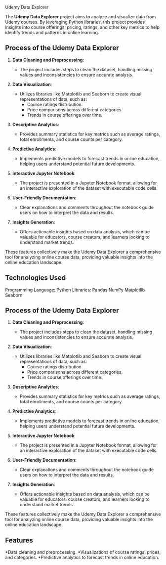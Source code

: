 Udemy Data Explorer

The **Udemy Data Explorer** project aims to analyze and visualize data from Udemy courses. By leveraging Python libraries, this project provides insights into course offerings, pricing, ratings, and other key metrics to help identify trends and patterns in online learning.

## Process of the Udemy Data Explorer 

1. **Data Cleaning and Preprocessing**:
   - The project includes steps to clean the dataset, handling missing values and inconsistencies to ensure accurate analysis.

2. **Data Visualization**:
   - Utilizes libraries like Matplotlib and Seaborn to create visual representations of data, such as:
     - Course ratings distribution.
     - Price comparisons across different categories.
     - Trends in course offerings over time.

3. **Descriptive Analytics**:
   - Provides summary statistics for key metrics such as average ratings, total enrollments, and course counts per category.

4. **Predictive Analytics**:
   - Implements predictive models to forecast trends in online education, helping users understand potential future developments.

5. **Interactive Jupyter Notebook**:
   - The project is presented in a Jupyter Notebook format, allowing for an interactive exploration of the dataset with executable code cells.

6. **User-Friendly Documentation**:
   - Clear explanations and comments throughout the notebook guide users on how to interpret the data and results.

7. **Insights Generation**:
   - Offers actionable insights based on data analysis, which can be valuable for educators, course creators, and learners looking to understand market trends.

These features collectively make the Udemy Data Explorer a comprehensive tool for analyzing online course data, providing valuable insights into the online education landscape.


## Technologies Used
Programming Language: Python
Libraries:
Pandas
NumPy
Matplotlib
Seaborn
## Process of the Udemy Data Explorer 

1. **Data Cleaning and Preprocessing**:
   - The project includes steps to clean the dataset, handling missing values and inconsistencies to ensure accurate analysis.

2. **Data Visualization**:
   - Utilizes libraries like Matplotlib and Seaborn to create visual representations of data, such as:
     - Course ratings distribution.
     - Price comparisons across different categories.
     - Trends in course offerings over time.

3. **Descriptive Analytics**:
   - Provides summary statistics for key metrics such as average ratings, total enrollments, and course counts per category.

4. **Predictive Analytics**:
   - Implements predictive models to forecast trends in online education, helping users understand potential future developments.

5. **Interactive Jupyter Notebook**:
   - The project is presented in a Jupyter Notebook format, allowing for an interactive exploration of the dataset with executable code cells.

6. **User-Friendly Documentation**:
   - Clear explanations and comments throughout the notebook guide users on how to interpret the data and results.

7. **Insights Generation**:
   - Offers actionable insights based on data analysis, which can be valuable for educators, course creators, and learners looking to understand market trends.

These features collectively make the Udemy Data Explorer a comprehensive tool for analyzing online course data, providing valuable insights into the online education landscape.


##  Features
*Data cleaning and preprocessing.
*Visualizations of course ratings, prices, and categories.
*Predictive analytics to forecast trends in online education.
